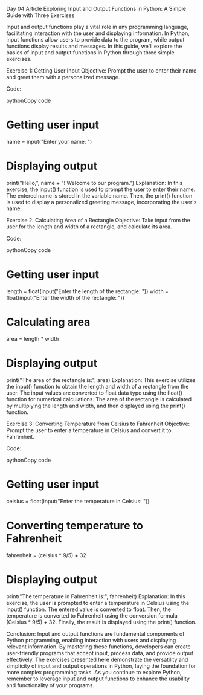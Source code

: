 Day 04 Article
Exploring Input and Output Functions in Python: A Simple Guide with Three Exercises

Input and output functions play a vital role in any programming language, facilitating interaction with the user and displaying information. In Python, input functions allow users to provide data to the program, while output functions display results and messages. In this guide, we'll explore the basics of input and output functions in Python through three simple exercises.

Exercise 1: Getting User Input
Objective: Prompt the user to enter their name and greet them with a personalized message.

Code:

pythonCopy code
# Getting user input
name = input("Enter your name: ")
 
# Displaying output
print("Hello,", name + "! Welcome to our program.")
Explanation: In this exercise, the input() function is used to prompt the user to enter their name. The entered name is stored in the variable name. Then, the print() function is used to display a personalized greeting message, incorporating the user's name.

Exercise 2: Calculating Area of a Rectangle
Objective: Take input from the user for the length and width of a rectangle, and calculate its area.

Code:

pythonCopy code
# Getting user input
length = float(input("Enter the length of the rectangle: "))
width = float(input("Enter the width of the rectangle: "))
 
# Calculating area
area = length * width
 
# Displaying output
print("The area of the rectangle is:", area)
Explanation: This exercise utilizes the input() function to obtain the length and width of a rectangle from the user. The input values are converted to float data type using the float() function for numerical calculations. The area of the rectangle is calculated by multiplying the length and width, and then displayed using the print() function.

Exercise 3: Converting Temperature from Celsius to Fahrenheit
Objective: Prompt the user to enter a temperature in Celsius and convert it to Fahrenheit.

Code:

pythonCopy code
# Getting user input
celsius = float(input("Enter the temperature in Celsius: "))
 
# Converting temperature to Fahrenheit
fahrenheit = (celsius * 9/5) + 32
 
# Displaying output
print("The temperature in Fahrenheit is:", fahrenheit)
Explanation: In this exercise, the user is prompted to enter a temperature in Celsius using the input() function. The entered value is converted to float. Then, the temperature is converted to Fahrenheit using the conversion formula (Celsius * 9/5) + 32. Finally, the result is displayed using the print() function.

Conclusion:
Input and output functions are fundamental components of Python programming, enabling interaction with users and displaying relevant information. By mastering these functions, developers can create user-friendly programs that accept input, process data, and provide output effectively. The exercises presented here demonstrate the versatility and simplicity of input and output operations in Python, laying the foundation for more complex programming tasks. As you continue to explore Python, remember to leverage input and output functions to enhance the usability and functionality of your programs.